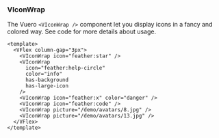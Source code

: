 ### VIconWrap

The Vuero `<VIconWrap />` component let you display icons
in a fancy and colored way.
See code for more details about usage.

<!--code-->

```vue
<template>
  <VFlex column-gap="3px">
    <VIconWrap icon="feather:star" />
    <VIconWrap
      icon="feather:help-circle"
      color="info"
      has-background
      has-large-icon
    />
    <VIconWrap icon="feather:x" color="danger" />
    <VIconWrap icon="feather:code" />
    <VIconWrap picture="/demo/avatars/8.jpg" />
    <VIconWrap picture="/demo/avatars/13.jpg" />
  </VFlex>
</template>
```

<!--/code-->

<!--example-->

<div>
  <VFlex column-gap="3px">
    <VIconWrap icon="feather:star" color="warning" />
    <VIconWrap icon="feather:code" />
    <VIconWrap icon="feather:x" color="danger" has-large-icon />
    <VIconWrap
      icon="feather:help-circle"
      color="info"
      has-background
      has-large-icon
    />
    <VIconWrap picture="/demo/avatars/8.jpg" />
    <VIconWrap picture="/demo/avatars/13.jpg" />
  </VFlex>
</div>

<!--/example-->
